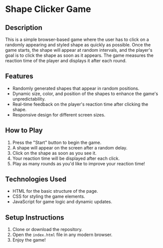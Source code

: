 # Shape Clicker Game

## Description
This is a simple browser-based game where the user has to click on a randomly appearing and styled shape as quickly as possible. Once the game starts, the shape will appear at random intervals, and the player's goal is to click the shape as soon as it appears. The game measures the reaction time of the player and displays it after each round.

## Features
- Randomly generated shapes that appear in random positions.
- Dynamic size, color, and position of the shapes to enhance the game's unpredictability.
- Real-time feedback on the player's reaction time after clicking the shape.
- Responsive design for different screen sizes.

## How to Play
1. Press the "Start" button to begin the game.
2. A shape will appear on the screen after a random delay.
3. Click on the shape as soon as you see it.
4. Your reaction time will be displayed after each click.
5. Play as many rounds as you'd like to improve your reaction time!

## Technologies Used
- HTML for the basic structure of the page.
- CSS for styling the game elements.
- JavaScript for game logic and dynamic updates.

## Setup Instructions
1. Clone or download the repository.
2. Open the `index.html` file in any modern browser.
3. Enjoy the game!